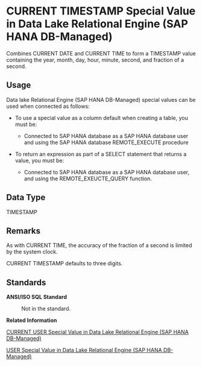 <!-- loio4bbfdd6d4312481d99df98a23b4cc3dc -->

# CURRENT TIMESTAMP Special Value in Data Lake Relational Engine \(SAP HANA DB-Managed\)

Combines CURRENT DATE and CURRENT TIME to form a TIMESTAMP value containing the year, month, day, hour, minute, second, and fraction of a second.



<a name="loio4bbfdd6d4312481d99df98a23b4cc3dc__section_agt_pxr_btb"/>

## Usage

Data lake Relational Engine \(SAP HANA DB-Managed\) special values can be used when connected as follows:

-   To use a special value as a column default when creating a table, you must be:
    -   Connected to SAP HANA database as a SAP HANA database user and using the SAP HANA database REMOTE\_EXECUTE procedure

-   To return an expression as part of a SELECT statement that returns a value, you must be:
    -   Connected to SAP HANA database as a SAP HANA database user, and using the REMOTE\_EXEUCTE\_QUERY function.




<a name="loio4bbfdd6d4312481d99df98a23b4cc3dc__section_dtd_xbr_btb"/>

## Data Type

TIMESTAMP



<a name="loio4bbfdd6d4312481d99df98a23b4cc3dc__section_a42_ybr_btb"/>

## Remarks

As with CURRENT TIME, the accuracy of the fraction of a second is limited by the system clock.

CURRENT TIMESTAMP defaults to three digits.



<a name="loio4bbfdd6d4312481d99df98a23b4cc3dc__section_ggr_ybr_btb"/>

## Standards


<dl>
<dt><b>

ANSI/ISO SQL Standard

</b></dt>
<dd>

Not in the standard.



</dd>
</dl>

**Related Information**  


[CURRENT USER Special Value in Data Lake Relational Engine \(SAP HANA DB-Managed\)](current-user-special-value-in-data-lake-relational-engine-sap-hana-db-managed-336e6f1.md "Returns a string that contains the user ID of the current connection.")

[USER Special Value in Data Lake Relational Engine \(SAP HANA DB-Managed\)](user-special-value-in-data-lake-relational-engine-sap-hana-db-managed-8eda34d.md "Returns a string that contains the user ID of the current connection.")

